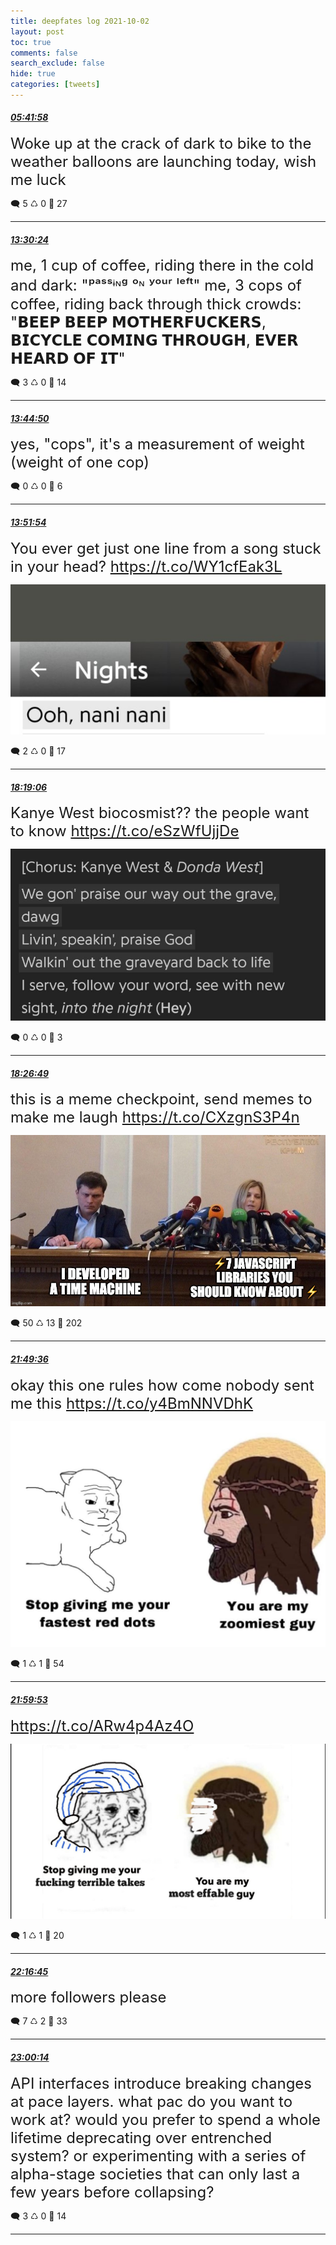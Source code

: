 ```yaml
---
title: deepfates log 2021-10-02
layout: post
toc: true
comments: false
search_exclude: false
hide: true
categories: [tweets]
---
```



#### <a href = "https://twitter.com/deepfates/status/1444266403008110598">*05:41:58*</a>

<font size="5">Woke up at the crack of dark to bike to the weather balloons are launching today, wish me luck</font>



🗨️ 5 ♺ 0 🤍  27   

---
    
#### <a href = "https://twitter.com/deepfates/status/1444384289013915650">*13:30:24*</a>

<font size="5">me, 1 cup of coffee, riding there in the cold and dark:  "ᵖᵃˢˢᶤᶰᵍ ᵒᶰ ʸᵒᵘʳ ˡᵉᶠᵗ"  me, 3 cops of coffee, riding back through thick crowds:  "𝗕𝗘𝗘𝗣 𝗕𝗘𝗘𝗣 𝗠𝗢𝗧𝗛𝗘𝗥𝗙𝗨𝗖𝗞𝗘𝗥𝗦, 𝗕𝗜𝗖𝗬𝗖𝗟𝗘 𝗖𝗢𝗠𝗜𝗡𝗚 𝗧𝗛𝗥𝗢𝗨𝗚𝗛, 𝗘𝗩𝗘𝗥 𝗛𝗘𝗔𝗥𝗗 𝗢𝗙 𝗜𝗧"</font>



🗨️ 3 ♺ 0 🤍  14   

---
    
#### <a href = "https://twitter.com/deepfates/status/1444387919586754560">*13:44:50*</a>

<font size="5">yes, "cops", it's a measurement of weight (weight of one cop)</font>



🗨️ 0 ♺ 0 🤍  6   

---
    
#### <a href = "https://twitter.com/deepfates/status/1444389698386862080">*13:51:54*</a>

<font size="5">You ever get just one line from a song stuck in your head?  https://t.co/WY1cfEak3L</font>

![image from twitter](/images/from_twitter/FAuAxraXsAYpmft.jpg)


🗨️ 2 ♺ 0 🤍  17   

---
    
#### <a href = "https://twitter.com/deepfates/status/1444456942332637189">*18:19:06*</a>

<font size="5">Kanye West biocosmist?? the people want to know  https://t.co/eSzWfUjjDe</font>

![image from twitter](/images/from_twitter/FAu97wRX0AQSRBQ.jpg)


🗨️ 0 ♺ 0 🤍  3   

---
    
#### <a href = "https://twitter.com/deepfates/status/1444458883817394185">*18:26:49*</a>

<font size="5">this is a meme checkpoint, send memes to make me laugh  https://t.co/CXzgnS3P4n</font>

![image from twitter](/images/from_twitter/FAu_syxXoAA4i4D.jpg)


🗨️ 50 ♺ 13 🤍  202   

---
    
#### <a href = "https://twitter.com/deepfates/status/1444509916379549701">*21:49:36*</a>

<font size="5">okay this one rules how come nobody sent me this  https://t.co/y4BmNNVDhK</font>

![image from twitter](/images/from_twitter/FAvuHQoWYAQ7kM8.jpg)


🗨️ 1 ♺ 1 🤍  54   

---
    
#### <a href = "https://twitter.com/deepfates/status/1444512505112322048">*21:59:53*</a>

<font size="5"> https://t.co/ARw4p4Az4O</font>

![image from twitter](/images/from_twitter/FAvwd9AWQAEsH-o.jpg)


🗨️ 1 ♺ 1 🤍  20   

---
    
#### <a href = "https://twitter.com/deepfates/status/1444516750192611330">*22:16:45*</a>

<font size="5">more followers please</font>



🗨️ 7 ♺ 2 🤍  33   

---
    
#### <a href = "https://twitter.com/deepfates/status/1444527694012510212">*23:00:14*</a>

<font size="5">API interfaces introduce breaking changes at pace layers. what pac do you want to work at?   would you prefer to spend a whole lifetime deprecating over entrenched system?   or experimenting with a series of alpha-stage societies that can only last a few years before collapsing?</font>



🗨️ 3 ♺ 0 🤍  14   

---
    
            
